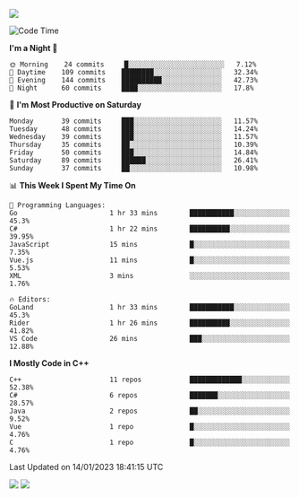 ![](https://komarev.com/ghpvc/?username=lilpidgey&color=red)
<!--START_SECTION:waka-->
![Code Time](http://img.shields.io/badge/Code%20Time-1%2C471%20hrs%2042%20mins-blue)

**I'm a Night 🦉** 

```text
🌞 Morning    24 commits     █░░░░░░░░░░░░░░░░░░░░░░░░   7.12% 
🌆 Daytime    109 commits    ████████░░░░░░░░░░░░░░░░░   32.34% 
🌃 Evening    144 commits    ██████████░░░░░░░░░░░░░░░   42.73% 
🌙 Night      60 commits     ████░░░░░░░░░░░░░░░░░░░░░   17.8%

```
📅 **I'm Most Productive on Saturday** 

```text
Monday       39 commits     ███░░░░░░░░░░░░░░░░░░░░░░   11.57% 
Tuesday      48 commits     ███░░░░░░░░░░░░░░░░░░░░░░   14.24% 
Wednesday    39 commits     ███░░░░░░░░░░░░░░░░░░░░░░   11.57% 
Thursday     35 commits     ██░░░░░░░░░░░░░░░░░░░░░░░   10.39% 
Friday       50 commits     ███░░░░░░░░░░░░░░░░░░░░░░   14.84% 
Saturday     89 commits     ██████░░░░░░░░░░░░░░░░░░░   26.41% 
Sunday       37 commits     ██░░░░░░░░░░░░░░░░░░░░░░░   10.98%

```


📊 **This Week I Spent My Time On** 

```text
💬 Programming Languages: 
Go                       1 hr 33 mins        ███████████░░░░░░░░░░░░░░   45.3% 
C#                       1 hr 22 mins        ██████████░░░░░░░░░░░░░░░   39.95% 
JavaScript               15 mins             █░░░░░░░░░░░░░░░░░░░░░░░░   7.35% 
Vue.js                   11 mins             █░░░░░░░░░░░░░░░░░░░░░░░░   5.53% 
XML                      3 mins              ░░░░░░░░░░░░░░░░░░░░░░░░░   1.76%

🔥 Editors: 
GoLand                   1 hr 33 mins        ███████████░░░░░░░░░░░░░░   45.3% 
Rider                    1 hr 26 mins        ██████████░░░░░░░░░░░░░░░   41.82% 
VS Code                  26 mins             ███░░░░░░░░░░░░░░░░░░░░░░   12.88%

```

**I Mostly Code in C++** 

```text
C++                      11 repos            █████████████░░░░░░░░░░░░   52.38% 
C#                       6 repos             ███████░░░░░░░░░░░░░░░░░░   28.57% 
Java                     2 repos             ██░░░░░░░░░░░░░░░░░░░░░░░   9.52% 
Vue                      1 repo              █░░░░░░░░░░░░░░░░░░░░░░░░   4.76% 
C                        1 repo              █░░░░░░░░░░░░░░░░░░░░░░░░   4.76%

```



 Last Updated on 14/01/2023 18:41:15 UTC
<!--END_SECTION:waka-->
![](https://hit.yhype.me/github/profile?user_id=42968544)
![](https://komarev.com/ghpvc/?lilpidgey)
